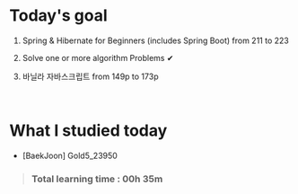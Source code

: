 # Today's goal

1. Spring & Hibernate for Beginners (includes Spring Boot) from 211 to 223

2. Solve one or more algorithm Problems ✔

3. 바닐라 자바스크립트 from 149p to 173p

<br>

# What I studied today

* [BaekJoon] Gold5_23950

><h3>Total learning time : 00h 35m</h3>